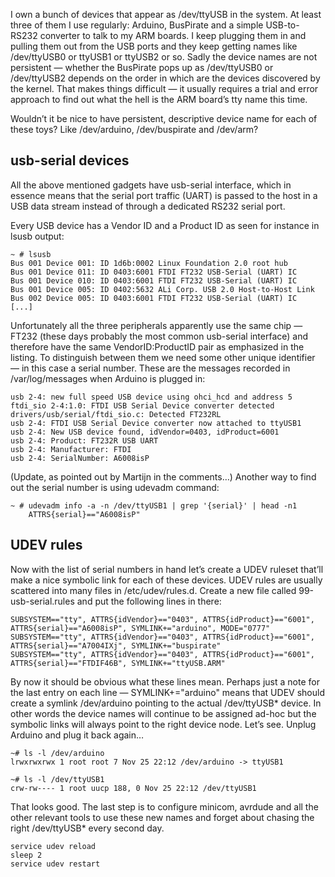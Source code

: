 I own a bunch of devices that appear as /dev/ttyUSB<something> in the system. At least three of them I use regularly: Arduino, BusPirate and a simple USB-to-RS232 converter to talk to my ARM boards. I keep plugging them in and pulling them out from the USB ports and they keep getting names like /dev/ttyUSB0 or ttyUSB1 or ttyUSB2 or so. Sadly the device names are not persistent — whether the BusPirate pops up as /dev/ttyUSB0 or /dev/ttyUSB2 depends on the order in which are the devices discovered by the kernel. That makes things difficult — it usually requires a trial and error approach to find out what the hell is the ARM board’s tty name this time.

Wouldn’t it be nice to have persistent, descriptive device name for each of these toys? Like /dev/arduino, /dev/buspirate and /dev/arm?

## usb-serial devices

All the above mentioned gadgets have usb-serial interface, which in essence means that the serial port traffic (UART) is passed to the host in a USB data stream instead of through a dedicated RS232 serial port.

Every USB device has a Vendor ID and a Product ID as seen for instance in lsusb output:

    ~ # lsusb
    Bus 001 Device 001: ID 1d6b:0002 Linux Foundation 2.0 root hub
    Bus 001 Device 011: ID 0403:6001 FTDI FT232 USB-Serial (UART) IC
    Bus 001 Device 010: ID 0403:6001 FTDI FT232 USB-Serial (UART) IC
    Bus 001 Device 005: ID 0402:5632 ALi Corp. USB 2.0 Host-to-Host Link
    Bus 002 Device 005: ID 0403:6001 FTDI FT232 USB-Serial (UART) IC
    [...]
Unfortunately all the three peripherals apparently use the same chip — FT232 (these days probably the most common usb-serial interface) and therefore have the same VendorID:ProductID pair as emphasized in the listing. To distinguish between them we need some other unique identifier — in this case a serial number. These are the messages recorded in /var/log/messages when Arduino is plugged in:

    usb 2-4: new full speed USB device using ohci_hcd and address 5
    ftdi_sio 2-4:1.0: FTDI USB Serial Device converter detected
    drivers/usb/serial/ftdi_sio.c: Detected FT232RL
    usb 2-4: FTDI USB Serial Device converter now attached to ttyUSB1
    usb 2-4: New USB device found, idVendor=0403, idProduct=6001
    usb 2-4: Product: FT232R USB UART
    usb 2-4: Manufacturer: FTDI
    usb 2-4: SerialNumber: A6008isP
(Update, as pointed out by Martijn in the comments…) Another way to find out the serial number is using udevadm command:

    ~ # udevadm info -a -n /dev/ttyUSB1 | grep '{serial}' | head -n1
        ATTRS{serial}=="A6008isP"
## UDEV rules

Now with the list of serial numbers in hand let’s create a UDEV ruleset that’ll make a nice symbolic link for each of these devices. UDEV rules are usually scattered into many files in /etc/udev/rules.d. Create a new file called 99-usb-serial.rules and put the following lines in there:

    SUBSYSTEM=="tty", ATTRS{idVendor}=="0403", ATTRS{idProduct}=="6001", ATTRS{serial}=="A6008isP", SYMLINK+="arduino", MODE="0777"
    SUBSYSTEM=="tty", ATTRS{idVendor}=="0403", ATTRS{idProduct}=="6001", ATTRS{serial}=="A7004IXj", SYMLINK+="buspirate"
    SUBSYSTEM=="tty", ATTRS{idVendor}=="0403", ATTRS{idProduct}=="6001", ATTRS{serial}=="FTDIF46B", SYMLINK+="ttyUSB.ARM"
By now it should be obvious what these lines mean. Perhaps just a note for the last entry on each line — SYMLINK+="arduino" means that UDEV should create a symlink /dev/arduino pointing to the actual /dev/ttyUSB* device. In other words the device names will continue to be assigned ad-hoc but the symbolic links will always point to the right device node. Let’s see. Unplug Arduino and plug it back again…

    ~# ls -l /dev/arduino
    lrwxrwxrwx 1 root root 7 Nov 25 22:12 /dev/arduino -> ttyUSB1

    ~# ls -l /dev/ttyUSB1
    crw-rw---- 1 root uucp 188, 0 Nov 25 22:12 /dev/ttyUSB1
That looks good. The last step is to configure minicom, avrdude and all the other relevant tools to use these new names and forget about chasing the right /dev/ttyUSB* every second day.

    service udev reload
    sleep 2
    service udev restart
